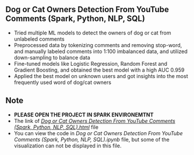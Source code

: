## Dog or Cat Owners Detection From YouTube Comments (Spark, Python, NLP, SQL)
- Tried multiple ML models to detect the owners of dog or cat from unlabeled comments
- Preprocessed data by tokenizing comments and removing stop-word, and manually labeled comments into 1:100 imbalanced data, and utilized down-sampling to balance data
- Fine-tuned models like Logistic Regression, Random Forest and Gradient Boosting, and obtained the best model with a high AUC 0.959
- Applied the best model on unknown users and got insights into the most frequently used word of dog/cat owners

## Note
- **PLEASE OPEN THE PROJECT IN SPARK ENVIRONEMTNT**
- The link of *[Dog or Cat Owners Detection From YouTube Comments (Spark, Python, NLP, SQL).html](https://databricks-prod-cloudfront.cloud.databricks.com/public/4027ec902e239c93eaaa8714f173bcfc/2380371066905300/886899623749361/5557569986804847/latest.html)* file
- You can view the code in *Dog or Cat Owners Detection From YouTube Comments (Spark, Python, NLP, SQL).ipynb* file, but some of the visualization can not be displayed in this file.